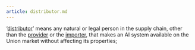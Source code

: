 ```yaml
---
article: distributor.md
---
```


 ‘[distributor](distributor.html)’ means any natural or legal person in the supply chain, other than the [provider](provider.html) or the [importer](importer.html), that makes an AI system available on the Union market without affecting its properties;